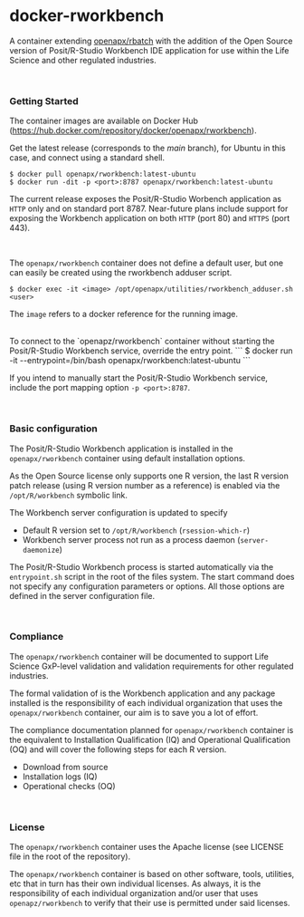 # docker-rworkbench
A container extending [openapx/rbatch](https://github.com/openapx/docker-rbatch) with the addition of the Open Source version of Posit/R-Studio Workbench IDE application for use within the Life Science and other regulated industries.

<br>

### Getting Started
The container images are available on Docker Hub (https://hub.docker.com/repository/docker/openapx/rworkbench). 

Get the latest release (corresponds to the *main* branch), for Ubuntu in this case, and connect using a standard shell.
```
$ docker pull openapx/rworkbench:latest-ubuntu
$ docker run -dit -p <port>:8787 openapx/rworkbench:latest-ubuntu
```

The current release exposes the Posit/R-Studio Worbench application as `HTTP` only and on standard port 8787. Near-future plans include support for exposing the Workbench application on both `HTTP` (port 80) and `HTTPS` (port 443).

<br>

The `openapx/rworkbench` container does not define a default user, but one can easily be created using the rworkbench adduser script.
```
$ docker exec -it <image> /opt/openapx/utilities/rworkbench_adduser.sh <user>
```

The `image` refers to a docker reference for the running image.


<br>
To connect to the `openapz/rworkbench` container without starting the Posit/R-Studio Workbench service, override the entry point.
```
$ docker run -it --entrypoint=/bin/bash openapx/rworkbench:latest-ubuntu
```

If you intend to manually start the Posit/R-Studio Workbench service, include the port mapping option `-p <port>:8787`.

<br>

### Basic configuration
The Posit/R-Studio Workbench application is installed in the `openapx/rworkbench` container using default installation options.

As the Open Source license only supports one R version, the last R version patch release (using R version number as a reference) is enabled via the `/opt/R/workbench` symbolic link. 

The Workbench server configuration is updated to specify

- Default R version set to `/opt/R/workbench` (`rsession-which-r`)
- Workbench server process not run as a process daemon (`server-daemonize`)

The Posit/R-Studio Workbench process is started automatically via the `entrypoint.sh` script in the root of the files system. The start command does not specify any configuration parameters or options. All those options are defined in the server configuration file. 

<br>

### Compliance
The `openapx/rworkbench` container will be documented to support Life Science GxP-level validation and validation requirements for other regulated industries. 

The formal validation of is the Workbench application and any package installed is the responsibility of each individual organization that uses the `openapx/rworkbench` container, our aim is to save you a lot of effort.

The compliance documentation planned for `openapx/rworkbench` container is the equivalent to Installation Qualification (IQ) and Operational Qualification (OQ) and will cover the following steps for each R version.

- Download from source
- Installation logs (IQ)
- Operational checks (OQ)

<br>

### License
The `openapx/rworkbench` container uses the Apache license (see LICENSE file in the root of the repository). 

The `openapx/rworkbench` container is based on other software, tools, utilities, etc that in turn has their own individual licenses. As always, it is the responsibility of each individual organization and/or user that uses `openapz/rworkbench` to verify that their use is permitted under said licenses.



